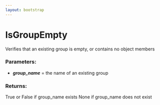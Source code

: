 ```yaml
---
layout: bootstrap
---
```


# IsGroupEmpty

Verifies that an existing group is empty, or contains no object members
        

### Parameters:

- ***group_name*** = the name of an existing group
        

### Returns:


True or False if group_name exists
None if group_name does not exist
        
